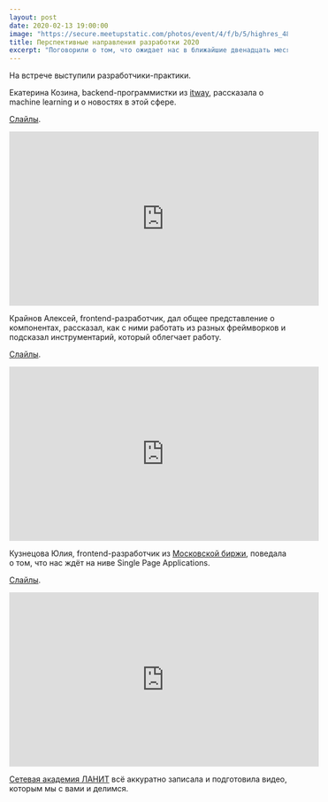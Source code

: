 ```yaml
---
layout: post
date: 2020-02-13 19:00:00
image: "https://secure.meetupstatic.com/photos/event/4/f/b/5/highres_488780405.jpeg"
title: Перспективные направления разработки 2020
excerpt: "Поговорили о том, что ожидает нас в ближайшие двенадцать месяцев."
---
```


На встрече выступили разработчики-практики.

Екатерина Козина, backend-программистки из [itway](http://www.itway.company/), рассказала о machine learning и о новостях в этой сфере.

[Слайлы](/downloads/machine-learning.pdf).

<p class="video">
  <iframe width="560" height="315" src="https://www.youtube.com/embed/pgwnDcKua_M" frameborder="0" allow="accelerometer; autoplay; encrypted-media; gyroscope; picture-in-picture" allowfullscreen></iframe>
</p>

Крайнов Алексей, frontend-разработчик, дал общее представление о компонентах, рассказал, как с ними работать из разных фреймворков и подсказал инструментарий, который облегчает работу.

[Слайлы](/downloads/components.pdf).

<p class="video">
  <iframe width="560" height="315" src="https://www.youtube.com/embed/6HbJ-_NZPfc" frameborder="0" allow="accelerometer; autoplay; encrypted-media; gyroscope; picture-in-picture" allowfullscreen></iframe>
</p>

Кузнецова Юлия, frontend-разработчик из [Московской биржи](https://www.moex.com/), поведала о том, что нас ждёт на ниве Single Page Applications.

[Слайлы](/downloads/spa.pdf).

<p class="video">
  <iframe width="560" height="315" src="https://www.youtube.com/embed/-gw8XNxGNyA" frameborder="0" allow="accelerometer; autoplay; encrypted-media; gyroscope; picture-in-picture" allowfullscreen></iframe>
</p>

[Сетевая академия ЛАНИТ](https://academy.ru/) всё аккуратно записала и подготовила видео, которым мы с вами и делимся.
